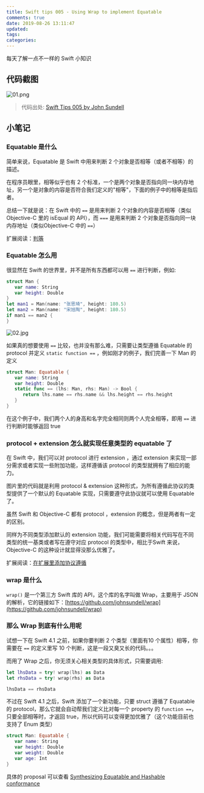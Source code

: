 ```yaml
---
title: Swift tips 005 - Using Wrap to implement Equatable
comments: true
date: 2019-08-26 13:11:47
updated:
tags:
categories:
---
```


每天了解一点不一样的 Swift 小知识

<!-- more -->

## 代码截图

![01.png](01.png)

> 代码出处: [Swift Tips 005 by John Sundell](https://github.com/JohnSundell/SwiftTips#5-using-wrap-to-implement-equatable)

## 小笔记

### Equatable 是什么

简单来说，Equatable 是 Swift 中用来判断 2 个对象是否相等（或者不相等）的描述。

在程序员眼里，相等似乎也有 2 个标准，一个是两个对象是否指向同一块内存地址，另一个是对象的内容是否符合我们定义的"相等"，下面的例子中的相等是指后者。

总结一下就是说：在 Swift 中的 `==` 是用来判断 2 个对象的内容是否相等（类似 Objective-C 里的 isEqual 的 API），而 `===` 是用来判断 2 个对象是否指向同一块内存地址（类似Objective-C 中的 `==`）

扩展阅读：[判等](https://swifter.tips/equal/)

### Equatable 怎么用

很显然在 Swift 的世界里，并不是所有东西都可以用 `==` 进行判断，例如:

```Swift
struct Man {
   var name: String
   var height: Double
}
let man1 = Man(name: "张思琦", height: 180.5)
let man2 = Man(name: "宋旭陶", height: 180.5)
if man1 == man2 {
}
```

![02.jpg](02.jpg)

如果真的想要使用 `==` 比较，也并没有那么难，只需要让类型遵循 Equatable 的 protocol 并定义 `static function ==` ，例如刚才的例子，我们完善一下 Man 的定义 

```Swift
struct Man: Equatable {
   var name: String
   var height: Double
   static func == (lhs: Man, rhs: Man) -> Bool {
      return lhs.name == rhs.name && lhs.height == rhs.height
   }
}
```

在这个例子中，我们两个人的身高和名字完全相同则两个人完全相等，即用 `==` 进行判断时能够返回 true

### protocol + extension 怎么就实现任意类型的 equatable 了

在 Swift 中，我们可以对 protocol 进行 extension ，通过 extension 来实现一部分需求或者实现一些附加功能，这样遵循该 protocol 的类型就拥有了相应的能力。

图片里的代码就是利用 protocol & extension 这种形式，为所有遵循此协议的类型提供了一个默认的 Equatable 实现，只需要遵守此协议就可以使用 Equatable 了。

虽然 Swift 和 Objective-C 都有 protocol ，extension 的概念，但是两者有一定的区别。

同样为不同类型添加默认的 extension 功能，我们可能需要将相关代码写在不同类型的统一基类或者写在遵守对应 protocol 的类型中，相比于Swift 来说，Objective-C 的这种设计就显得没那么优雅了。

扩展阅读：[在扩展里添加协议遵循](https://swiftgg.gitbook.io/swift/swift-jiao-cheng/21_protocols#adding-protocol-conformance-with-an-extension)

### wrap 是什么

`wrap()` 是一个第三方 Swift 库的 API，这个库的名字叫做 Wrap，主要用于 JSON 的解析，它的链接如下：[https://github.com/johnsundell/wrap](https://github.com/johnsundell/wrap)

### 那么 Wrap 到底有什么用呢

试想一下在 Swift 4.1 之前，如果你要判断 2 个类型（里面有10 个属性）相等，你需要在 `==` 的定义里写 10 个判断，这是一段又臭又长的代码。。。

而用了 Wrap 之后，你无须关心相关类型的具体形式，只需要调用: 

```Swift
let lhsData = try! wrap(lhs) as Data
let rhsData = try! wrap(rhs) as Data

lhsData == rhsData
```

不过在 Swift 4.1 之后，Swift 添加了一个新功能，只要 struct 遵循了 Equatable 的 protocol，那么它就会自动帮我们定义比对每一个  property 的 `function ==`，只要全部相等时，才返回 true，所以代码可以变得更加优雅了（这个功能目前也支持了 Enum 类型）

```Swift
struct Man: Equatable {
   var name: String
   var height: Double
   var weight: Double
   var age: Int
}
```

具体的 proposal 可以查看 [Synthesizing Equatable and Hashable conformance](https://github.com/apple/swift-evolution/blob/master/proposals/0185-synthesize-equatable-hashable.md?source=post_page-----64d9cca7f3c1----------------------)
